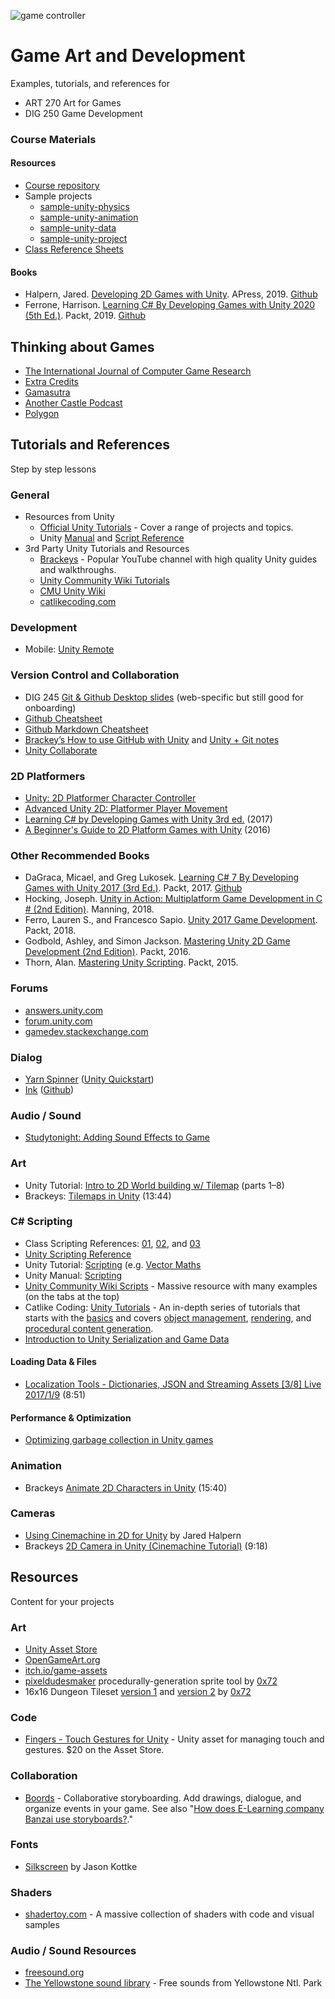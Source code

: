 
![game controller](reference-sheets/images/controller-xs.png)


# Game Art and Development

Examples, tutorials, and references for

- ART 270 Art for Games
- DIG 250 Game Development



### Course Materials


#### Resources
- [Course repository](https://github.com/omundy/dig250-game-art-dev)
- Sample projects
	- [sample-unity-physics](https://github.com/omundy/sample-unity-physics)
	- [sample-unity-animation](https://github.com/omundy/sample-unity-animation)
	- [sample-unity-data](https://github.com/omundy/sample-unity-data)
	- [sample-unity-project](https://github.com/omundy/sample-unity-project)
- [Class Reference Sheets](reference-sheets/)


#### Books

- Halpern, Jared. [Developing 2D Games with Unity](). APress, 2019. [Github](https://github.com/Apress/Devel-2D-Games-Unity)
- Ferrone, Harrison. [Learning C# By Developing Games with Unity 2020 (5th Ed.)](https://www.packtpub.com/product/learning-c-by-developing-games-with-unity-2020-fifth-edition/9781800207806). Packt, 2019. [Github](https://github.com/PacktPublishing/Learning-C-8-by-Developing-Games-with-Unity-2020)






## Thinking about Games

- [The International Journal of Computer Game Research](http://gamestudies.org/)
- [Extra Credits](https://www.youtube.com/playlist?list=PLB9B0CA00461BB187)
- [Gamasutra](http://www.gamasutra.com/)
- [Another Castle Podcast](http://gamedesignadvance.com/?page_id=1616)
- [Polygon](https://www.polygon.com/)




## Tutorials and References
Step by step lessons

### General

- Resources from Unity
	- [Official Unity Tutorials](https://learn.unity.com/) - Cover a range of projects and topics.
	- Unity [Manual](https://docs.unity3d.com/Manual/) and [Script Reference](https://docs.unity3d.com/ScriptReference/index.html)
- 3rd Party Unity Tutorials and Resources
	- [Brackeys](https://www.youtube.com/brackeys/) - Popular YouTube channel with high quality Unity guides and walkthroughs.
	- [Unity Community Wiki Tutorials](http://wiki.unity3d.com/index.php/Tutorials)
	- [CMU Unity Wiki](https://wiki2.etc.cmu.edu/index.php/Unity_Main_Page)
	- [catlikecoding.com](https://catlikecoding.com/)

### Development

- Mobile: [Unity Remote](https://docs.unity3d.com/Manual/UnityRemote5.html)


### Version Control and Collaboration

- DIG 245 [Git & Github Desktop slides](https://docs.google.com/presentation/d/1vtK6LoqwF4rQQZZy-ovuEgsYUwwMRXsqDVMOjAPSBt0/edit) (web-specific but still good for onboarding)
- [Github Cheatsheet](https://github.github.com/training-kit/downloads/github-git-cheat-sheet.pdf)
- [Github Markdown Cheatsheet](https://guides.github.com/pdfs/markdown-cheatsheet-online.pdf)
- [Brackey’s How to use GitHub with Unity](https://www.youtube.com/watch?v=qpXxcvS-g3g) and [Unity + Git notes](https://stackoverflow.com/questions/18225126/how-to-use-git-for-unity3d-source-control)
- [Unity Collaborate](https://unity3d.com/unity/features/collaborate)



### 2D Platformers

- [Unity: 2D Platformer Character Controller](https://learn.unity.com/tutorial/live-session-2d-platformer-character-controller)
- [Advanced Unity 2D: Platformer Player Movement](https://www.lynda.com/Unity-tutorials/Advanced-Unity-2D-Platformer-Player-Movement/367449-2.html)
- [Learning C# by Developing Games with Unity 3rd ed.](https://www.amazon.com/Learning-Developing-Games-Unity-2017/dp/1788478924) (2017)
- [A Beginner's Guide to 2D Platform Games with Unity](https://www.amazon.com/Beginners-Guide-Platform-Games-Unity/dp/1520118171) (2016)




### Other Recommended Books
- DaGraca, Micael, and Greg Lukosek. [Learning C# 7 By Developing Games with Unity 2017 (3rd Ed.)](https://www.packtpub.com/game-development/learning-c-7-developing-games-unity-2017-third-edition). Packt, 2017. [Github](https://github.com/PacktPublishing/Learning-C-7-By-Developing-Games-with-Unity-2017-Third-Edition)
- Hocking, Joseph. [Unity in Action: Multiplatform Game Development in C # (2nd Edition)](https://www.manning.com/books/unity-in-action-second-edition). Manning, 2018.
- Ferro, Lauren S., and Francesco Sapio. [Unity 2017 Game Development](https://www.packtpub.com/game-development/unity-2017-2d-game-development-projects). Packt, 2018.
- Godbold, Ashley, and Simon Jackson. [Mastering Unity 2D Game Development (2nd Edition)](https://www.oreilly.com/library/view/mastering-unity-2d/9781786463456/). Packt, 2016.
- Thorn, Alan. [Mastering Unity Scripting](https://www.amazon.com/dp/B00SYOBY2C/ref=dp-kindle-redirect?_encoding=UTF8&btkr=1). Packt, 2015.


### Forums

- [answers.unity.com](https://answers.unity.com)
- [forum.unity.com](https://forum.unity.com/)
- [gamedev.stackexchange.com](https://gamedev.stackexchange.com/)


### Dialog

- [Yarn Spinner](https://github.com/thesecretlab/YarnSpinner) ([Unity Quickstart](https://github.com/thesecretlab/YarnSpinner/blob/master/Documentation/YarnSpinner-Unity/YarnSpinner-with-Unity-QuickStart.md))
- [Ink](https://www.inklestudios.com/ink/) ([Github](https://github.com/inkle/ink-unity-integration))


### Audio / Sound

- [Studytonight: Adding Sound Effects to Game](https://www.studytonight.com/game-development-in-2D/audio-in-unity)


### Art

- Unity Tutorial: [Intro to 2D World building w/ Tilemap](https://unity3d.com/learn/tutorials/topics/2d-game-creation/intro-2d-world-building-w-tilemap?playlist=17093) (parts 1–8)
- Brackeys: [Tilemaps in Unity](https://www.youtube.com/watch?v=ryISV_nH8qw) (13:44)


### C# Scripting

- Class Scripting References: [01](reference-sheets/Unity-Scripting-01.md), [02](reference-sheets/Unity-Scripting-02.md), and [03](reference-sheets/Unity-Scripting-03.md)
- [Unity Scripting Reference](https://docs.unity3d.com/ScriptReference/index.html)
- Unity Tutorial: [Scripting](https://unity3d.com/learn/tutorials/s/scripting) (e.g. [Vector Maths](https://unity3d.com/learn/tutorials/topics/scripting/vector-maths)
- Unity Manual: [Scripting](https://docs.unity3d.com/Manual/ScriptingSection.html)
- [Unity Community Wiki Scripts](http://wiki.unity3d.com/index.php/Scripts/General) - Massive resource with many examples (on the tabs at the top)
- Catlike Coding: [Unity Tutorials](https://catlikecoding.com/unity/tutorials/) - An in-depth series of tutorials that starts with the [basics](https://catlikecoding.com/unity/tutorials/basics/) and covers [object management](https://catlikecoding.com/unity/tutorials/object-management/), [rendering](https://catlikecoding.com/unity/tutorials/rendering/), and [procedural content generation](https://catlikecoding.com/unity/tutorials/).
- [Introduction to Unity Serialization and Game Data](https://www.gamasutra.com/blogs/VivekTank/20180731/323248/Introduction_to_Unity_Serialization_and_Game_Data.php)


#### Loading Data & Files

- [Localization Tools - Dictionaries, JSON and Streaming Assets [3/8] Live 2017/1/9](https://www.youtube.com/watch?v=kox9EuSQL48) (8:51)


#### Performance & Optimization

- [Optimizing garbage collection in Unity games](https://unity3d.com/learn/tutorials/topics/performance-optimization/optimizing-garbage-collection-unity-games)




### Animation

- Brackeys [Animate 2D Characters in Unity](https://www.youtube.com/watch?v=eXIuizGzY2A) (15:40)


### Cameras

- [Using Cinemachine in 2D for Unity](https://medium.com/@jaredehalpern/using-cinemachine-in-2d-for-unity-f35dd394326d) by Jared Halpern
- Brackeys [2D Camera in Unity (Cinemachine Tutorial)](https://www.youtube.com/watch?v=2jTY11Am0Ig) (9:18)





## Resources
Content for your projects


### Art

- [Unity Asset Store](https://assetstore.unity.com)
- [OpenGameArt.org](OpenGameArt.org)
- [itch.io/game-assets](https://itch.io/game-assets)
- [pixeldudesmaker](https://0x72.itch.io/pixeldudesmaker) procedurally-generation sprite tool by [0x72](https://0x72.itch.io)
- 16x16 Dungeon Tileset [version 1](https://0x72.itch.io/16x16-dungeon-tileset) and [version 2](https://0x72.itch.io/dungeontileset-ii) by [0x72](https://0x72.itch.io)


### Code

- [Fingers - Touch Gestures for Unity](https://assetstore.unity.com/packages/tools/input-management/fingers-touch-gestures-for-unity-41076) - Unity asset for managing touch and gestures. $20 on the Asset Store.

### Collaboration

- [Boords](https://boords.com/) - Collaborative storyboarding. Add drawings, dialogue, and organize events in your game. See also "[How does E-Learning company Banzai use storyboards?](https://boords.com/blog/case-study-banzai-storyboards-elearning)."

### Fonts

- [Silkscreen](https://www.1001fonts.com/silkscreen-font.html) by Jason Kottke

### Shaders

- [shadertoy.com](https://www.shadertoy.com/) - A massive collection of shaders with code and visual samples


### Audio / Sound Resources

- [freesound.org](https://freesound.org/)
- [The Yellowstone sound library](https://www.nps.gov/yell/learn/photosmultimedia/soundlibrary.htm) - Free sounds from Yellowstone Ntl. Park
